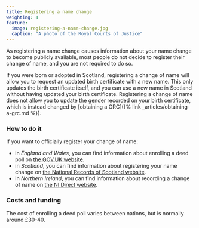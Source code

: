 ```yaml
---
title: Registering a name change
weighting: 4
feature:
  image: registering-a-name-change.jpg
  caption: "A photo of the Royal Courts of Justice"
---
```


As registering a name change causes information about your name change to become publicly available, most people do not decide to register their change of name, and you are not required to do so.

If you were born or adopted in Scotland, registering a change of name will allow you to request an updated birth certificate with a new name. This only updates the birth certificate itself, and you can use a new name in Scotland without having updated your birth certificate. Registering a change of name does not allow you to update the gender recorded on your birth certificate, which is instead changed by [obtaining a GRC]({% link _articles/obtaining-a-grc.md %}).

### How to do it

If you want to officially register your change of name:

- in *England and Wales*, you can find information about enrolling a deed poll on [the GOV.UK website](https://www.gov.uk/change-name-deed-poll/enrol-a-deed-poll-with-the-courts).
- in *Scotland*, you can find information about registering your name change on [the National Records of Scotland website](https://www.nrscotland.gov.uk/registration/recording-change-of-forename-and-surname-in-scotland).
- in *Northern Ireland*, you can find information about recording a change of name on [the NI Direct website](https://www.nidirect.gov.uk/articles/recording-change-name).

### Costs and funding

The cost of enrolling a deed poll varies between nations, but is normally around £30-40.